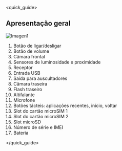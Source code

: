 <quick_guide> 

## Apresentação geral

![Imagen1](http://static.energysistem.com/images/manuals/42595/55f2a5126bac1.jpg)

1.	Botão de ligar/desligar
2.	Botão de volume
3.	Câmara frontal
4.	Sensores de luminosidade e proximidade
5.	Receptor
6.	Entrada USB
7.	Saída para auscultadores
8.	Câmara traseira
9.	Flash traseiro
10.	 Altifalante
11.	 Microfone
12.	 Botões tácteis: aplicações recentes, início, voltar
13.	 Slot do cartão microSIM 1
14.	 Slot do cartão microSIM 2 
15.	 Slot microSD 
16.	 Número de série e IMEI
17.	 Bateria


</quick_guide>
